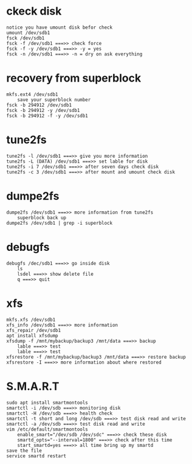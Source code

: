 # ckeck disk
    notice you have umount disk befor check
    umount /dev/sdb1
    fsck /dev/sdb1
    fsck -f /dev/sdb1 ===>> check force
    fsck -f -y /dev/sdb1 ===>> -y = yes
    fsck -n /dev/sdb1 ===>> -n = dry on ask everything

# recovery from superblock
    mkfs.ext4 /dev/sdb1
        save your superblock number
    fsck -b 294912 /dev/sdb1
    fsck -b 294912 -y /dev/sdb1
    fsck -b 294912 -f -y /dev/sdb1
    
# tune2fs
    tune2fs -l /dev/sdb1 ===>> give you more information
    tune2fs -L (DATA) /dev/sdb1 ===>> set lable for disk
    tune2fs -i 7 /dev/sdb1 ===>> after seven days check disk
    tune2fs -c 3 /dev/sdb1 ===>> after mount and umount check disk

# dumpe2fs
    dumpe2fs /dev/sdb1 ===>> more information from tune2fs
        superblock back up
    dumpe2fs /dev/sdb1 | grep -i superblock

# debugfs
    debugfs /dec/sdb1 ===>> go inside disk
        ls
        lsdel ===>> show delete file
        q ===>> quit

# xfs
    mkfs.xfs /dev/sdb1
    xfs_info /dev/sdb1 ===>> more information
    xfs_repair /dev/sdb1
    apt install xfsdump
    xfsdump -f /mnt/mybackup/backup3 /mnt/data ===>> backup
        lable ===>> test
        lable ===>> test
    xfsrestore -f /mnt/mybackup/backup3 /mnt/data ===>> restore backup
    xfsrestore -I ===>> more information about where restored

# S.M.A.R.T
    sudo apt install smartmontools
    smartctl -i /dev/sdb ===>> monitoring disk
    smartctl -H /dev/sdb ===>> health check
    smartctl -t short and long /dev/sdb ===>> test disk read and write
    smartctl -a /dev/sdb ===>> test disk read and write
    vim /etc/default/smartmontools
        enable_smart="/dev/sdb /dev/sdc" ===>> check these disk
        smartd_opts="--interval=1800" ===>> check after this time
        start_smartd=yes ===>> all time bring up my smartd
    save the file
    service smartd restart




